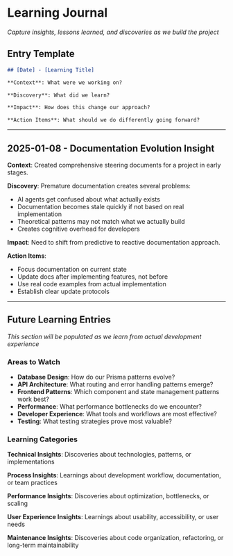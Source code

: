 # Learning Journal

*Capture insights, lessons learned, and discoveries as we build the project*

## Entry Template

```markdown
## [Date] - [Learning Title]

**Context**: What were we working on?

**Discovery**: What did we learn?

**Impact**: How does this change our approach?

**Action Items**: What should we do differently going forward?
```

---

## 2025-01-08 - Documentation Evolution Insight

**Context**: Created comprehensive steering documents for a project in early stages.

**Discovery**: Premature documentation creates several problems:
- AI agents get confused about what actually exists
- Documentation becomes stale quickly if not based on real implementation
- Theoretical patterns may not match what we actually build
- Creates cognitive overhead for developers

**Impact**: Need to shift from predictive to reactive documentation approach.

**Action Items**:
- Focus documentation on current state
- Update docs after implementing features, not before
- Use real code examples from actual implementation
- Establish clear update protocols

---

## Future Learning Entries

*This section will be populated as we learn from actual development experience*

### Areas to Watch

- **Database Design**: How do our Prisma patterns evolve?
- **API Architecture**: What routing and error handling patterns emerge?
- **Frontend Patterns**: Which component and state management patterns work best?
- **Performance**: What performance bottlenecks do we encounter?
- **Developer Experience**: What tools and workflows are most effective?
- **Testing**: What testing strategies prove most valuable?

### Learning Categories

**Technical Insights**: Discoveries about technologies, patterns, or implementations

**Process Insights**: Learnings about development workflow, documentation, or team practices

**Performance Insights**: Discoveries about optimization, bottlenecks, or scaling

**User Experience Insights**: Learnings about usability, accessibility, or user needs

**Maintenance Insights**: Discoveries about code organization, refactoring, or long-term maintainability